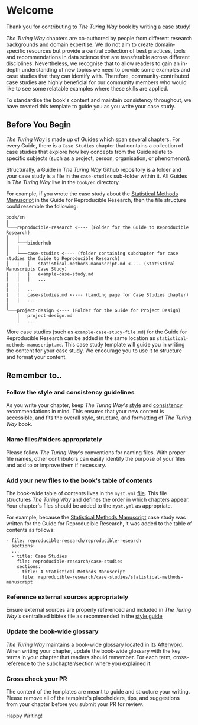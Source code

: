 # Welcome

Thank you for contributing to _The Turing Way_ book by writing a case study!

_The Turing Way_ chapters are co-authored by people from different research backgrounds and domain expertise.
 We do not aim to create domain-specific resources but provide a central collection of best practices, tools and recommendations in data science that are transferable across different disciplines.
 Nevertheless, we recognise that to allow readers to gain an in-depth understanding of new topics we need to provide some examples and case studies that they can identify with.
Therefore, community-contributed case studies are highly beneficial for our community members who would like to see some relatable examples where these skills are applied.

To standardise the book's content and maintain consistency throughout, we have created this template to guide you as you write your case study.

## Before You Begin

_The Turing Way_ is made up of Guides which span several chapters.
For every Guide, there is a `Case Studies` chapter that contains a collection of case studies that explore how key concepts from the Guide relate to specific subjects (such as a project, person, organisation, or phenomenon).

Structurally, a Guide in _The Turing Way_ Github repository is a folder and your case study is a file in the `case-studies` sub-folder within it.
All Guides in _The Turing Way_ live in the `book/en` directory.

For example, if you wrote the case study about the [Statistical Methods Manuscript](https://book.the-turing-way.org/reproducible-research/case-studies/statistical-methods-manuscript.html) in the Guide for Reproducible Research, then the file structure could resemble the following:

```
book/en
│
└───reproducible-research <---- (Folder for the Guide to Reproducible Research)
│   │
│   └───binderhub
│   │
│   └───case-studies <---- (folder containing subchapter for case studies the Guide to Reproducible Research)
│   |   │   statistical-methods-manuscript.md <---- (Statistical Manuscripts Case Study)
|   |   |   example-case-study.md
|   |   |   ...
|   |
|   |   ...
|   |   case-studies.md <---- (Landing page for Case Studies chapter)
|   |   ...
│   
└───project-design <---- (Folder for the Guide for Project Design)
    │   project-design.md
    │   ...
```

More case studies (such as `example-case-study-file.md`) for the Guide for Reproducible Research can be added in the same location as `statistical-methods-manuscript.md`.
This case study template will guide you in writing the content for your case study.
We encourage you to use it to structure and format your content.

## Remember to..

### Follow the style and consistency guidelines

As you write your chapter, keep _The Turing Way's_ [style](https://book.the-turing-way.org/community-handbook/style.html) and [consistency](https://book.the-turing-way.org/community-handbook/consistency.html) recommendations in mind.
This ensures that your new content is accessible, and fits the overall style, structure, and formatting of _The Turing Way_ book.

### Name files/folders appropriately

Please follow _The Turing Way's_ conventions for naming files.
With proper file names, other contributors can easily identify the purpose of your files and add to or improve them if necessary. 


### Add your new files to the book's table of contents

The book-wide table of contents lives in the `myst.yml` [file](book/en/myst.yml).
This file structures _The Turing Way_ and defines the order in which chapters appear.
Your chapter's files should be added to the `myst.yml` as appropriate.

For example, because the [Statistical Methods Manuscript](https://book.the-turing-way.org/reproducible-research/case-studies/statistical-methods-manuscript.html) case study was written for the Guide for Reproducible Research, it was added to the table of contents as follows:


```
- file: reproducible-research/reproducible-research
  sections:
  ...
  - title: Case Studies
    file: reproducible-research/case-studies
    sections:
    - title: A Statistical Methods Manuscript
      file: reproducible-research/case-studies/statistical-methods-manuscript
```

### Reference external sources appropriately

Ensure external sources are properly referenced and included in _The Turing Way's_ centralised bibtex file as recommended in the [style guide](https://deploy-preview-1459--book.the-turing-way.org/community-handbook/style/style-citing.html#ch-style-citing)

### Update the book-wide glossary

_The Turing Way_ maintains a book-wide glossary located in its [Afterword](https://book.the-turing-way.org/afterword/glossary.html).
When writing your chapter, update the book-wide glossary with the key terms in your chapter that readers should remember.
For each term, cross-reference to the subchapter/section where you explained it.


### Cross check your PR

The content of the templates are meant to guide and structure your writing.
Please remove all of the template's placeholders, tips, and suggestions from your chapter before you submit your PR for review.

Happy Writing!
